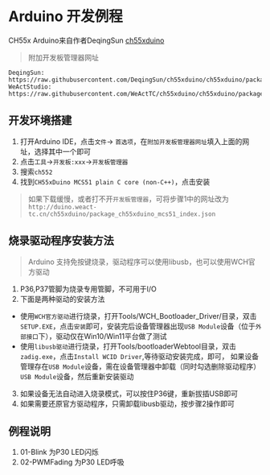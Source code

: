 # Arduino 开发例程
CH55x Arduino来自作者DeqingSun [ch55xduino](https://github.com/DeqingSun/ch55xduino)

> 附加开发板管理器网址
```
DeqingSun: https://raw.githubusercontent.com/DeqingSun/ch55xduino/ch55xduino/package_ch55xduino_mcs51_index.json
WeActStudio: https://raw.githubusercontent.com/WeActTC/ch55xduino/ch55xduino/package_ch55xduino_mcs51_index.json
```

## 开发环境搭建
1. 打开Arduino IDE，点击`文件`-> `首选项`，在`附加开发板管理器网址`填入上面的网址，选择其中一个即可
2. 点击`工具`->`开发板:xxx`->`开发板管理器`
3. 搜索`ch552`
4. 找到`CH55xDuino MCS51 plain C core (non-C++)`，点击安装
> 如果下载缓慢，或者打不开`开发板管理器`，可将步骤1中的网址改为
`http://duino.weact-tc.cn/ch55xduino/package_ch55xduino_mcs51_index.json`

## 烧录驱动程序安装方法
> Arduino 支持免按键烧录，驱动程序可以使用libusb，也可以使用WCH官方驱动
1. P36,P37管脚为烧录专用管脚，不可用于I/O
2. 下面是两种驱动的安装方法
* 使用`WCH官方驱动`进行烧录，打开Tools/WCH_Bootloader_Driver/目录，双击`SETUP.EXE`，点击`安装`即可，安装完后设备管理器出现`USB Module`设备（位于`外部接口`下），驱动仅在Win10/Win11平台做了测试
* 使用`libusb驱动`进行烧录，打开Tools/bootloaderWebtool目录，双击`zadig.exe`，点击`Install WCID Driver`,等待驱动安装完成，即可，
如果设备管理存在`USB Module`设备，需在设备管理器中卸载（同时勾选删除驱动程序）`USB Module`设备，然后重新安装驱动
3. 如果设备无法自动进入烧录模式，可以按住P36键，重新拔插USB即可
4. 如果需要还原官方驱动程序，只需卸载libusb驱动，按步骤2操作即可

## 例程说明
1. 01-Blink 为P30 LED闪烁
2. 02-PWMFading 为P30 LED呼吸
